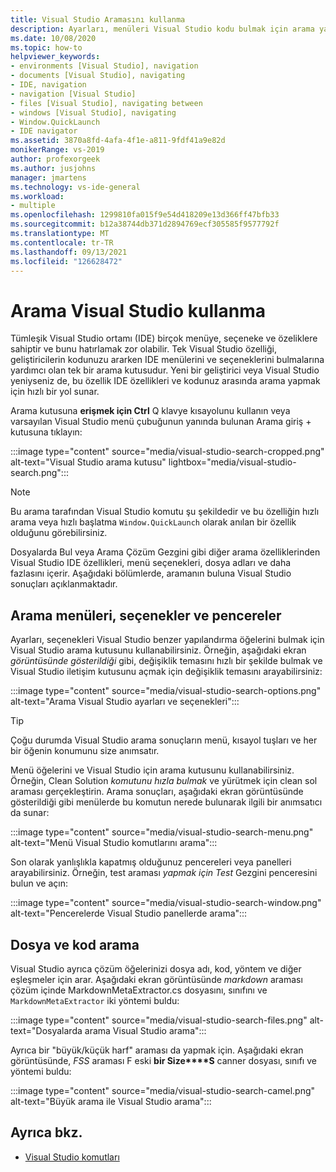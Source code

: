 ```yaml
---
title: Visual Studio Aramasını kullanma
description: Ayarları, menüleri Visual Studio kodu bulmak için arama yapmayı öğrenin.
ms.date: 10/08/2020
ms.topic: how-to
helpviewer_keywords:
- environments [Visual Studio], navigation
- documents [Visual Studio], navigating
- IDE, navigation
- navigation [Visual Studio]
- files [Visual Studio], navigating between
- windows [Visual Studio], navigating
- Window.QuickLaunch
- IDE navigator
ms.assetid: 3870a8fd-4afa-4f1e-a811-9fdf41a9e82d
monikerRange: vs-2019
author: profexorgeek
ms.author: jusjohns
manager: jmartens
ms.technology: vs-ide-general
ms.workload:
- multiple
ms.openlocfilehash: 1299810fa015f9e54d418209e13d366ff47bfb33
ms.sourcegitcommit: b12a38744db371d2894769ecf305585f9577792f
ms.translationtype: MT
ms.contentlocale: tr-TR
ms.lasthandoff: 09/13/2021
ms.locfileid: "126628472"
---
```

# <a name="use-visual-studio-search"></a>Arama Visual Studio kullanma

Tümleşik Visual Studio ortamı (IDE) birçok menüye, seçeneke ve özeliklere sahiptir ve bunu hatırlamak zor olabilir. Tek Visual Studio özelliği, geliştiricilerin kodunuzu ararken IDE menülerini ve seçeneklerini bulmalarına yardımcı olan tek bir arama kutusudur. Yeni bir geliştirici veya Visual Studio yeniyseniz de, bu özellik IDE özellikleri ve kodunuz arasında arama yapmak için hızlı bir yol sunar.

Arama kutusuna **erişmek için Ctrl** Q klavye kısayolunu kullanın veya varsayılan Visual Studio menü çubuğunun yanında bulunan Arama giriş +  kutusuna tıklayın:

:::image type="content" source="media/visual-studio-search-cropped.png" alt-text="Visual Studio arama kutusu" lightbox="media/visual-studio-search.png":::

> [!NOTE]
> Bu arama tarafından Visual Studio komutu şu şekildedir ve bu özelliğin hızlı arama veya hızlı başlatma `Window.QuickLaunch` olarak anılan bir özellik olduğunu görebilirsiniz.

Dosyalarda Bul veya Arama Çözüm Gezgini gibi diğer arama özelliklerinden Visual Studio IDE özellikleri, menü seçenekleri, dosya adları ve daha fazlasını içerir. Aşağıdaki bölümlerde, aramanın buluna Visual Studio sonuçları açıklanmaktadır.

## <a name="search-menus-options-and-windows"></a>Arama menüleri, seçenekler ve pencereler

Ayarları, seçenekleri Visual Studio benzer yapılandırma öğelerini bulmak için Visual Studio arama kutusunu kullanabilirsiniz. Örneğin, aşağıdaki ekran *görüntüsünde gösterildiği* gibi, değişiklik temasını hızlı bir şekilde bulmak ve Visual Studio iletişim kutusunu açmak için değişiklik temasını arayabilirsiniz:

:::image type="content" source="media/visual-studio-search-options.png" alt-text="Arama Visual Studio ayarları ve seçenekleri":::

> [!TIP]
> Çoğu durumda Visual Studio arama sonuçların menü, kısayol tuşları ve her bir öğenin konumunu size anımsatır.

Menü öğelerini ve Visual Studio için arama kutusunu kullanabilirsiniz. Örneğin, Clean Solution *komutunu hızla bulmak* ve yürütmek için clean sol araması gerçekleştirin. Arama sonuçları, aşağıdaki ekran görüntüsünde gösterildiği gibi menülerde bu komutun nerede bulunarak ilgili bir anımsatıcı da sunar:

:::image type="content" source="media/visual-studio-search-menu.png" alt-text="Menü Visual Studio komutlarını arama":::

Son olarak yanlışlıkla kapatmış olduğunuz pencereleri veya panelleri arayabilirsiniz. Örneğin, test araması *yapmak için Test* Gezgini penceresini bulun ve açın:

:::image type="content" source="media/visual-studio-search-window.png" alt-text="Pencerelerde Visual Studio panellerde arama":::

## <a name="search-files-and-code"></a>Dosya ve kod arama

Visual Studio ayrıca çözüm öğelerinizi dosya adı, kod, yöntem ve diğer eşleşmeler için arar. Aşağıdaki ekran görüntüsünde *markdown* araması çözüm içinde MarkdownMetaExtractor.cs dosyasını, sınıfını ve `MarkdownMetaExtractor` iki yöntemi buldu:

:::image type="content" source="media/visual-studio-search-files.png" alt-text="Dosyalarda arama Visual Studio arama":::

Ayrıca bir "büyük/küçük harf" araması da yapmak için. Aşağıdaki ekran görüntüsünde, *FSS* araması F eski **bir Size****S** canner dosyası, sınıfı ve yöntemi buldu:

:::image type="content" source="media/visual-studio-search-camel.png" alt-text="Büyük arama ile Visual Studio arama":::

## <a name="see-also"></a>Ayrıca bkz.

- [Visual Studio komutları](reference/visual-studio-commands.md)
